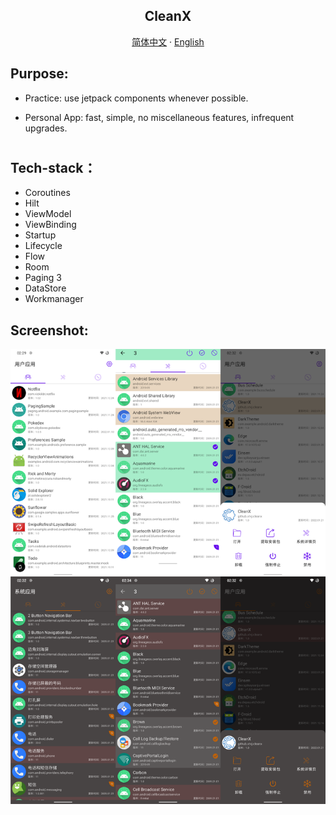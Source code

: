 <h2 align="center">CleanX</h2>
  <p align="center">
       <a href="README-CN.md">简体中文</a>
    ·
    <a href="README.md">English</a>
  </p>

## Purpose:

- Practice: use jetpack components whenever possible.

- Personal App: fast, simple, no miscellaneous features, infrequent upgrades.

# 

## Tech-stack：

- Coroutines
- Hilt
- ViewModel
- ViewBinding
- Startup
- Lifecycle
- Flow
- Room
- Paging 3
- DataStore
- Workmanager

## Screenshot:

![](screenshot/screenshot.png?raw=true)
